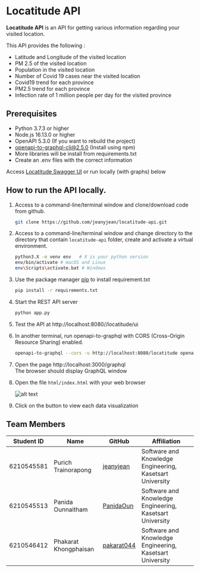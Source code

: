 Locatitude API
===============
**Locatitude API** is an API for getting various information regarding your visited location.

This API provides the following :
* Latitude and Longitude of the visited location
* PM 2.5 of the visited location
* Population in the visited location
* Number of Covid 19 cases near the visited location
* Covid19 trend for each province
* PM2.5 trend for each province
* Infection rate of 1 million people per day for the visited province

## Prerequisites
* Python 3.7.3 or higher
* Node.js 16.13.0 or higher
* OpenAPI 5.3.0 (If you want to rebuild the project)
* openapi-to-graphql-cli@2.5.0 (Install using npm)
* More libraries will be install from requirements.txt
* Create an .env files with the correct information

Access [Locatitude Swagger UI](loca-titude.herokuapp.com/locatitude/ui) or run locally (with graphs) below

## How to run the API locally.<br />
1. Access to a command-line/terminal window and clone/download code from github.
    ```bash
    git clone https://github.com/jeanyjean/locatitude-api.git
    ```
2. Access to a command-line/terminal window and change directory to the directory that contain `locatitude-api` folder, create and activate a virtual environment.
    ```bash
    python3.X -m venv env   # X is your python version
    env/bin/activate # macOS and Linux
    env\Scripts\activate.bat # Windows
    ```
3. Use the package manager [pip](https://pip.pypa.io/en/stable/) to install requirement.txt
    ```bash
    pip install -r requirements.txt
    ```
4. Start the REST API server 
    ```bash
    python app.py
    ```
5. Test the API at http://localhost:8080//locatitude/ui

7. In another terminal, run openapi-to-graphql with CORS
(Cross-Origin Resource Sharing) enabled.
    ```bash
    openapi-to-graphql --cors -u http://localhost:8080/locatitude openapi/locatitude-api.yaml
    ```

8. Open the page http://localhost:3000/graphql <br />
 The browser should display GraphQL window

9. Open the file `html/index.html` with your web browser <br />

    ![alt text](https://sv1.picz.in.th/images/2021/11/30/6g5vs9.jpg)

10. Click on the button to view each data visualization

## Team Members
| Student ID   | Name                         | GitHub                                    | Affiliation                           |
|--------------|------------------------------|-------------------------------------------|---------------------------------------|
| 6210545581   | Purich Trainorapong          | [jeanyjean](https://github.com/jeanyjean)           | Software and Knowledge Engineering, Kasetsart University |
| 6210545513   | Panida Ounnaitham            | [PanidaOun](https://github.com/PanidaOun)           | Software and Knowledge Engineering, Kasetsart University |
| 6210546412   | Phakarat Khongphaisan        | [pakarat044](https://github.com/pakarat044)         | Software and Knowledge Engineering, Kasetsart University |
